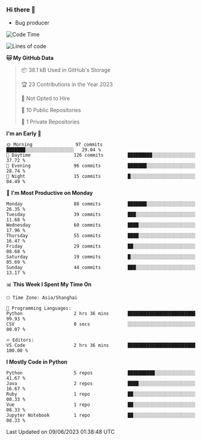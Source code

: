 ### Hi there 👋
* Bug producer
<!--START_SECTION:waka-->
![Code Time](http://img.shields.io/badge/Code%20Time-913%20hrs%2036%20mins-blue)

![Lines of code](https://img.shields.io/badge/From%20Hello%20World%20I%27ve%20Written-78.8%20thousand%20lines%20of%20code-blue)

**🐱 My GitHub Data** 

> 📦 38.1 kB Used in GitHub's Storage 
 > 
> 🏆 23 Contributions in the Year 2023
 > 
> 🚫 Not Opted to Hire
 > 
> 📜 10 Public Repositories 
 > 
> 🔑 1 Private Repositories 
 > 
**I'm an Early 🐤** 

```text
🌞 Morning                97 commits          ███████░░░░░░░░░░░░░░░░░░   29.04 % 
🌆 Daytime                126 commits         █████████░░░░░░░░░░░░░░░░   37.72 % 
🌃 Evening                96 commits          ███████░░░░░░░░░░░░░░░░░░   28.74 % 
🌙 Night                  15 commits          █░░░░░░░░░░░░░░░░░░░░░░░░   04.49 % 
```
📅 **I'm Most Productive on Monday** 

```text
Monday                   88 commits          ███████░░░░░░░░░░░░░░░░░░   26.35 % 
Tuesday                  39 commits          ███░░░░░░░░░░░░░░░░░░░░░░   11.68 % 
Wednesday                60 commits          ████░░░░░░░░░░░░░░░░░░░░░   17.96 % 
Thursday                 55 commits          ████░░░░░░░░░░░░░░░░░░░░░   16.47 % 
Friday                   29 commits          ██░░░░░░░░░░░░░░░░░░░░░░░   08.68 % 
Saturday                 19 commits          █░░░░░░░░░░░░░░░░░░░░░░░░   05.69 % 
Sunday                   44 commits          ███░░░░░░░░░░░░░░░░░░░░░░   13.17 % 
```


📊 **This Week I Spent My Time On** 

```text
🕑︎ Time Zone: Asia/Shanghai

💬 Programming Languages: 
Python                   2 hrs 36 mins       █████████████████████████   99.93 % 
CSV                      0 secs              ░░░░░░░░░░░░░░░░░░░░░░░░░   00.07 % 

🔥 Editors: 
VS Code                  2 hrs 36 mins       █████████████████████████   100.00 % 
```

**I Mostly Code in Python** 

```text
Python                   5 repos             ██████████░░░░░░░░░░░░░░░   41.67 % 
Java                     2 repos             ████░░░░░░░░░░░░░░░░░░░░░   16.67 % 
Ruby                     1 repo              ██░░░░░░░░░░░░░░░░░░░░░░░   08.33 % 
Vue                      1 repo              ██░░░░░░░░░░░░░░░░░░░░░░░   08.33 % 
Jupyter Notebook         1 repo              ██░░░░░░░░░░░░░░░░░░░░░░░   08.33 % 
```




 Last Updated on 09/06/2023 01:38:48 UTC
<!--END_SECTION:waka-->
